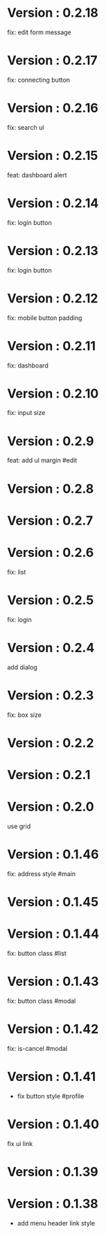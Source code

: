 # Version : 0.2.18

fix: edit form message

# Version : 0.2.17

fix: connecting button

# Version : 0.2.16

fix: search ul

# Version : 0.2.15

feat: dashboard alert

# Version : 0.2.14

fix: login button

# Version : 0.2.13

fix: login button

# Version : 0.2.12

fix: mobile button padding

# Version : 0.2.11

fix: dashboard

# Version : 0.2.10

fix: input size

# Version : 0.2.9

feat: add ul margin #edit

# Version : 0.2.8



# Version : 0.2.7



# Version : 0.2.6

fix: list

# Version : 0.2.5

fix: login

# Version : 0.2.4

add dialog

# Version : 0.2.3

fix: box size

# Version : 0.2.2



# Version : 0.2.1



# Version : 0.2.0

use grid

# Version : 0.1.46

fix: address style #main

# Version : 0.1.45



# Version : 0.1.44

fix: button class #list

# Version : 0.1.43

fix: button class #modal

# Version : 0.1.42

fix: is-cancel #modal

# Version : 0.1.41

- fix button style #profile

# Version : 0.1.40

fix ui link

# Version : 0.1.39



# Version : 0.1.38

- add menu header link style


